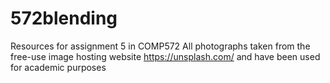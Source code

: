 # 572blending
Resources for assignment 5 in COMP572
All photographs taken from the free-use image hosting website https://unsplash.com/ and have been used for academic purposes
